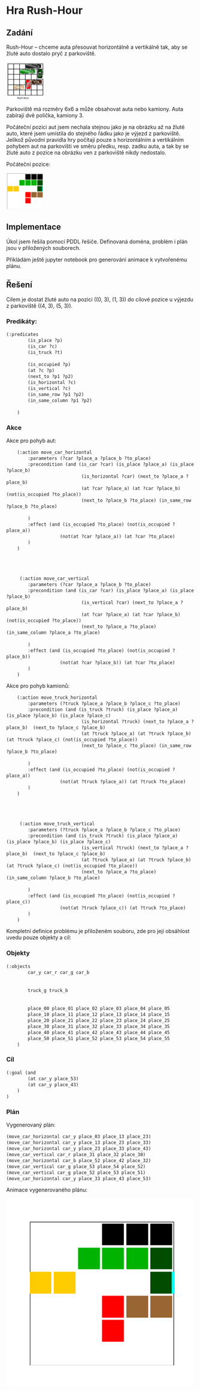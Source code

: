 # Hra Rush-Hour

## Zadání
Rush-Hour – chceme auta přesouvat horizontálně a vertikálně tak, aby se žluté auto
dostalo pryč z parkoviště.

<img src="img/rush-hour.png" alt="MarineGEO circle logo" style="height: 100px; width:100px;"/>

Parkoviště má rozměry 6x6 a může obsahovat auta nebo kamiony. Auta zabírají dvě polička, kamiony 3.


Počáteční pozici aut jsem nechala stejnou jako je na obrázku až na žluté auto, které jsem umístila do stejného řádku jako je výjezd z parkoviště. Jelikož původní pravidla hry počítají pouze s horizontálním a vertikálním pohybem aut na parkovišti ve směru předku, resp. zadku auta, a tak by se žluté auto z pozice na obrázku ven z parkoviště nikdy nedostalo.

Počáteční pozice:

<img src="img/poc_poz.png" alt="MarineGEO circle logo" style="height: 100px; width:100px;"/>


## Implementace

Úkol jsem řešila pomocí PDDL řešiče. Definovaná doména, problém i plán jsou v přiložených souborech.

Přikládám ještě jupyter notebook pro generování animace k vytvořenému plánu.

## Řešení

Cílem je dostat žluté auto na pozici ((0, 3), (1, 3)) do cílové pozice u výjezdu z parkoviště ((4, 3), (5, 3)).

### Predikáty:

```
(:predicates
        (is_place ?p)
        (is_car ?c)
        (is_truck ?t)
        
        (is_occupied ?p)
        (at ?c ?p)
        (next_to ?p1 ?p2)
        (is_horizontal ?c)
        (is_vertical ?c)
        (in_same_row ?p1 ?p2)
        (in_same_column ?p1 ?p2)
        
    )

```

### Akce

Akce pro pohyb aut:

```
    (:action move_car_horizontal
        :parameters (?car ?place_a ?place_b ?to_place)
        :precondition (and (is_car ?car) (is_place ?place_a) (is_place ?place_b) 
                            (is_horizontal ?car) (next_to ?place_a ?place_b) 
                            (at ?car ?place_a) (at ?car ?place_b) (not(is_occupied ?to_place))
                            (next_to ?place_b ?to_place) (in_same_row ?place_b ?to_place)
        
        )
        :effect (and (is_occupied ?to_place) (not(is_occupied ?place_a))
                    (not(at ?car ?place_a)) (at ?car ?to_place)
        )
    )


    
    
     (:action move_car_vertical
        :parameters (?car ?place_a ?place_b ?to_place)
        :precondition (and (is_car ?car) (is_place ?place_a) (is_place ?place_b) 
                            (is_vertical ?car) (next_to ?place_a ?place_b) 
                            (at ?car ?place_a) (at ?car ?place_b) (not(is_occupied ?to_place))
                            (next_to ?place_a ?to_place) (in_same_column ?place_a ?to_place)
        
        )
        :effect (and (is_occupied ?to_place) (not(is_occupied ?place_b))
                    (not(at ?car ?place_b)) (at ?car ?to_place)
        )
    )
```


Akce pro pohyb kamionů:
```
    (:action move_truck_horizontal
        :parameters (?truck ?place_a ?place_b ?place_c ?to_place)
        :precondition (and (is_truck ?truck) (is_place ?place_a) (is_place ?place_b) (is_place ?place_c)
                            (is_horizontal ?truck) (next_to ?place_a ?place_b)  (next_to ?place_c ?place_b) 
                            (at ?truck ?place_a) (at ?truck ?place_b) (at ?truck ?place_c) (not(is_occupied ?to_place))
                            (next_to ?place_c ?to_place) (in_same_row ?place_b ?to_place)
        
        )
        :effect (and (is_occupied ?to_place) (not(is_occupied ?place_a))
                    (not(at ?truck ?place_a)) (at ?truck ?to_place)
        )
    )


    
    
     (:action move_truck_vertical
        :parameters (?truck ?place_a ?place_b ?place_c ?to_place)
        :precondition (and (is_truck ?truck) (is_place ?place_a) (is_place ?place_b) (is_place ?place_c)
                            (is_vertical ?truck) (next_to ?place_a ?place_b)  (next_to ?place_c ?place_b)
                            (at ?truck ?place_a) (at ?truck ?place_b) (at ?truck ?place_c) (not(is_occupied ?to_place))
                            (next_to ?place_a ?to_place) (in_same_column ?place_b ?to_place)
        
        )
        :effect (and (is_occupied ?to_place) (not(is_occupied ?place_c))
                    (not(at ?truck ?place_c)) (at ?truck ?to_place)
        )
    )

```

Kompletní definice problému je přiloženém souboru, zde pro její obsáhlost uvedu pouze objekty a cíl:

### Objekty

```
(:objects
        car_y car_r car_g car_b 
        
        
        truck_g truck_b
        
        
        place_00 place_01 place_02 place_03 place_04 place_05 
        place_10 place_11 place_12 place_13 place_14 place_15 
        place_20 place_21 place_22 place_23 place_24 place_25 
        place_30 place_31 place_32 place_33 place_34 place_35 
        place_40 place_41 place_42 place_43 place_44 place_45 
        place_50 place_51 place_52 place_53 place_54 place_55 
    )
```

### Cíl

```
(:goal (and
        (at car_y place_53)
        (at car_y place_43)
    )
)

```
 
### Plán
Vygenerovaný plán:

```
(move_car_horizontal car_y place_03 place_13 place_23)
(move_car_horizontal car_y place_13 place_23 place_33)
(move_car_horizontal car_y place_23 place_33 place_43)
(move_car_vertical car_r place_31 place_32 place_30)
(move_car_horizontal car_b place_52 place_42 place_32)
(move_car_vertical car_g place_53 place_54 place_52)
(move_car_vertical car_g place_52 place_53 place_51)
(move_car_horizontal car_y place_33 place_43 place_53)

```
Animace vygenerovaného plánu:

![SegmentLocal](test.gif "segment")


